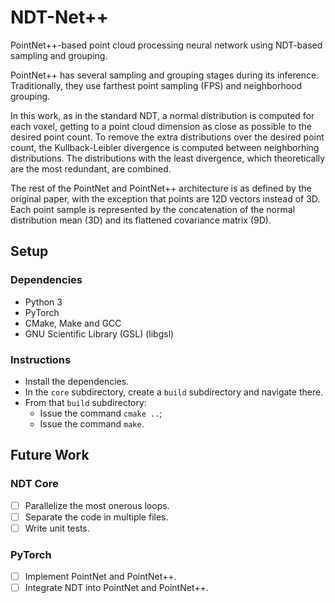 # NDT-Net++
PointNet++-based point cloud processing neural network using NDT-based sampling and grouping.

PointNet++ has several sampling and grouping stages during its inference. Traditionally, they use farthest point sampling (FPS) and neighborhood grouping.

In this work, as in the standard NDT, a normal distribution is computed for each voxel, getting to a point cloud dimension as close as possible to the desired point count. To remove the extra distributions over the desired point count, the Kullback-Leibler divergence is computed between neighborhing distributions. The distributions with the least divergence, which theoretically are the most redundant, are combined.

The rest of the PointNet and PointNet++ architecture is as defined by the original paper, with the exception that points are 12D vectors instead of 3D. Each point sample is represented by the concatenation of the normal distribution mean (3D) and its flattened covariance matrix (9D).

## Setup

### Dependencies
- Python 3
- PyTorch
- CMake, Make and GCC
- GNU Scientific Library (GSL) (libgsl)

### Instructions
- Install the dependencies.
- In the `core` subdirectory, create a `build` subdirectory and navigate there.
- From that `build` subdirectory:
    - Issue the command `cmake ..`;
    - Issue the command `make`.

## Future Work
### NDT Core
- [ ] Parallelize the most onerous loops.
- [ ] Separate the code in multiple files.
- [ ] Write unit tests.
### PyTorch
- [ ] Implement PointNet and PointNet++.
- [ ] Integrate NDT into PointNet and PointNet++.
